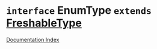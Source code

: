 # `interface` EnumType `extends` [FreshableType](../interface.FreshableType/README.md)

[Documentation Index](../README.md)

